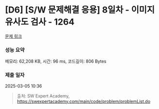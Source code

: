 # [D6] [S/W 문제해결 응용] 8일차 - 이미지 유사도 검사 - 1264 

[문제 링크](https://swexpertacademy.com/main/code/problem/problemDetail.do?contestProbId=AV18Q_MqIvUCFAZN) 

### 성능 요약

메모리: 62,208 KB, 시간: 96 ms, 코드길이: 806 Bytes

### 제출 일자

2025-03-05 10:36



> 출처: SW Expert Academy, https://swexpertacademy.com/main/code/problem/problemList.do